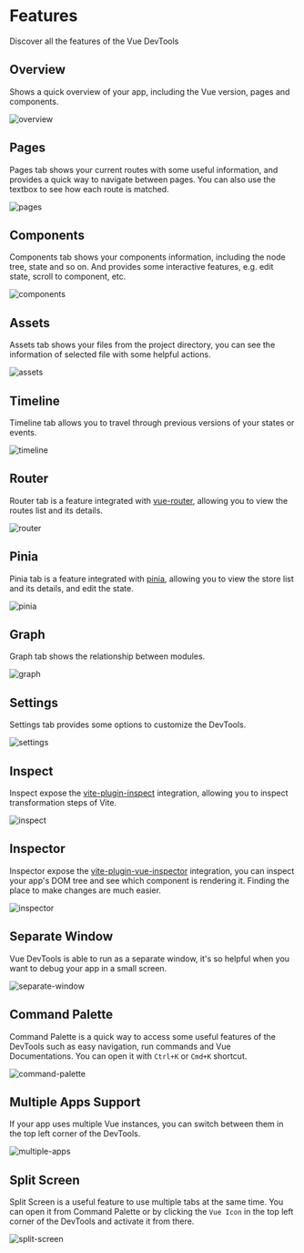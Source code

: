 # Features

Discover all the features of the Vue DevTools

## Overview

Shows a quick overview of your app, including the Vue version, pages and components.

![overview](/features/overview.svg)

## Pages

Pages tab shows your current routes with some useful information, and provides a quick way to navigate between pages. You can also use the textbox to see how each route is matched.

![pages](/features/pages.svg)

## Components

Components tab shows your components information, including the node tree, state and so on. And provides some interactive features, e.g. edit state, scroll to component, etc.

![components](/features/components.svg)

## Assets

Assets tab shows your files from the project directory, you can see the information of selected file with some helpful actions.

![assets](/features/assets.svg)

## Timeline

Timeline tab allows you to travel through previous versions of your states or events.

![timeline](/features/timeline.svg)

## Router

Router tab is a feature integrated with [vue-router](https://github.com/vuejs/router), allowing you to view the routes list and its details.

![router](/features/router.svg)

## Pinia

Pinia tab is a feature integrated with [pinia](https://github.com/vuejs/pinia), allowing you to view the store list and its details, and edit the state.

![pinia](/features/pinia.svg)

## Graph

Graph tab shows the relationship between modules.

![graph](/features/graph.svg)

## Settings

Settings tab provides some options to customize the DevTools.

![settings](/features/settings.svg)

## Inspect

Inspect expose the [vite-plugin-inspect](https://github.com/antfu/vite-plugin-inspect) integration, allowing you to inspect transformation steps of Vite.

![inspect](/features/inspect.svg)

## Inspector

Inspector expose the [vite-plugin-vue-inspector](https://github.com/webfansplz/vite-plugin-vue-inspector) integration, you can inspect your app's DOM tree and see which component is rendering it. Finding the place to make changes are much easier.

![inspector](/features/inspector.svg)

## Separate Window

Vue DevTools is able to run as a separate window, it's so helpful when you want to debug your app in a small screen.

![separate-window](/features/separate-window.png)

## Command Palette

Command Palette is a quick way to access some useful features of the DevTools such as easy navigation, run commands and Vue Documentations. You can open it with `Ctrl+K` or `Cmd+K` shortcut.

![command-palette](/features/command-palette.png)

## Multiple Apps Support

If your app uses multiple Vue instances, you can switch between them in the top left corner of the DevTools.

![multiple-apps](/features/multi-app.png)

## Split Screen

Split Screen is a useful feature to use multiple tabs at the same time. You can open it from Command Palette or by clicking the `Vue Icon` in the top left corner of the DevTools and activate it from there.

![split-screen](/features/split-screen.png)

